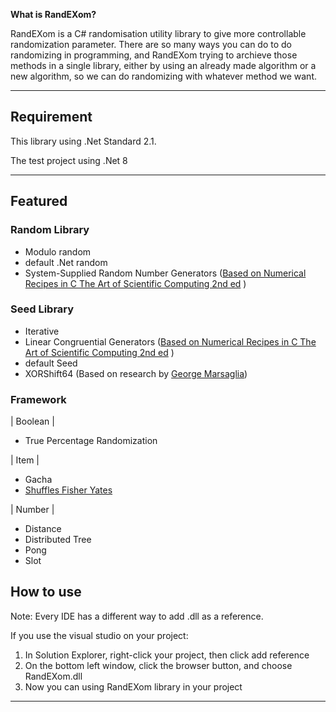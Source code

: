 **What is RandEXom?**

RandEXom is a C# randomisation utility library to give more controllable randomization parameter. There are so many ways you can do to do randomizing in programming, and RandEXom trying to archieve those methods in a single library, either by using an already made algorithm or a new algorithm, so we can do randomizing with whatever method we want.


***


## Requirement

This library using .Net Standard 2.1.

The test project using .Net 8


***

## Featured

### Random Library
- Modulo random
- default .Net random
- System-Supplied Random Number Generators ([Based on Numerical Recipes in C The Art of Scientific Computing 2nd ed](https://www.amazon.com/Numerical-Recipes-Scientific-Computing-Second/dp/0521431085) )

### Seed Library
- Iterative
- Linear Congruential Generators ([Based on Numerical Recipes in C The Art of Scientific Computing 2nd ed](https://www.amazon.com/Numerical-Recipes-Scientific-Computing-Second/dp/0521431085) )
- default Seed
- XORShift64 (Based on research by [George Marsaglia](https://www.jstatsoft.org/article/view/v008i14))

### Framework
| Boolean | 

 - True Percentage Randomization

| Item |

- Gacha
- [Shuffles Fisher Yates](https://www.isa-afp.org/entries/Fisher_Yates.html#)

| Number |

- Distance
- Distributed Tree
- Pong
- Slot

## How to use

Note: Every IDE has a different way to add .dll as a reference. 

If you use the visual studio on your project:

1. In Solution Explorer, right-click your project, then click add reference
2. On the bottom left window, click the browser button, and choose RandEXom.dll
3. Now you can using RandEXom library in your project


***


